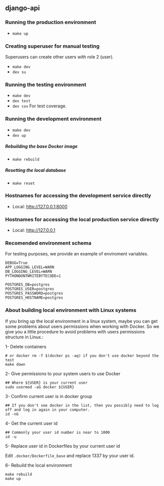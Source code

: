 ## django-api

### Running the production environment

* `make up`

### Creating superuser for manual testing
Superusers can create other users with role 2 (user).

* `make dev`
* `dev su`

### Running the testing environment

* `make dev`
* `dev test`
* `dev cov` For test coverage.

### Running the development environment

* `make dev`
* `dev up`

##### Rebuilding the base Docker image

* `make rebuild`

##### Resetting the local database

* `make reset`

### Hostnames for accessing the development service directly

* Local: http://127.0.0.1:8000

### Hostnames for accessing the local production service directly

* Local: http://127.0.0.1

### Recomended environment schema

For testing purposes, we provide an example of enviroment variables.
```
DEBUG=True
APP_LOGGING_LEVEL=WARN
DB_LOGGING_LEVEL=WARN
PYTHONDONTWRITEBYTECODE=1

POSTGRES_DB=postgres
POSTGRES_USER=postgres
POSTGRES_PASSWORD=postgres
POSTGRES_HOSTNAME=postgres
```


### About building local environment with Linux systems

If you bring up the local environment in a linux system, maybe you can get some problems about users permissions when working with Docker.
So we give you a little procedure to avoid problems with users permissions structure in Linux.:

1- Delete containers

```
# or docker rm -f $(docker ps -aq) if you don't use docker beyond the test
make down
```

2- Give permissions to your system users to use Docker

```
## Where ${USER} is your current user
sudo usermod -aG docker ${USER}
```

3- Confirm current user is in docker group

```
## If you don't see docker in the list, then you possibly need to log off and log in again in your computer.
id -nG
```


4-  Get the current user id

```
## Commonly your user id number is near to 1000
id -u
```

5- Replace user id in Dockerfiles by your current user id

Edit `.docker/Dockerfile_base` and replace 1337 by your user id.

6- Rebuild the local environment 

```
make rebuild
make up
```
